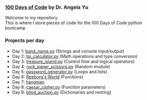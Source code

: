 ### [100 Days of Code](https://www.udemy.com/course/100-days-of-code/) by Dr. Angela Yu

Welcome to my repository.\
This is where I store pieces of code for the 100 Days of Code python bootcamp.

### Projects per day
* Day 1: [band_name.py](https://github.com/simonearman/python-bootcamp/blob/main/projects/band_name.py) (Strings and console input/output)
* Day 2: [tip_calculator.py](https://github.com/simonearman/python-bootcamp/blob/main/projects/tip_calculator.py) (Math operations and type conversion)
* Day 3: [treasure_island.py](https://github.com/simonearman/python-bootcamp/blob/main/projects/treasure_island.py) (Control flow and logical operators)
* Day 4: [rock_paper_scissors.py](https://github.com/simonearman/python-bootcamp/blob/main/projects/rock_paper_scissors.py) (Random module)
* Day 5: [password_generator.py](https://github.com/simonearman/python-bootcamp/blob/main/projects/password_generator.py) (Loops and lists)
* Day 6: [Reeborg's World](https://github.com/simonearman/python-bootcamp/tree/main/projects/reeborgs_world) (Functions)
* Day 7: [hangman](https://github.com/simonearman/python-bootcamp/tree/main/projects/hangman)
* Day 8: [caesar_cipher.py](https://github.com/simonearman/python-bootcamp/blob/main/projects/caesar_cipher.py) (Function parameters)
* Day 9: [blind_auction.py](https://github.com/simonearman/python-bootcamp/blob/main/projects/blind_auction.py) (Dictionaries and nesting)